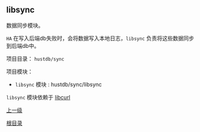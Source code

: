 libsync
--

数据同步模块。

`HA` 在写入后端db失败时，会将数据写入本地日志，`libsync` 负责将这些数据同步到后端db中。

项目目录： `hustdb/sync`

项目模块：

* `libsync` 模块 : hustdb/sync/libsync

`libsync` 模块依赖于 [libcurl](https://curl.haxx.se)

[上一级](index.md)

[根目录](../index.md)